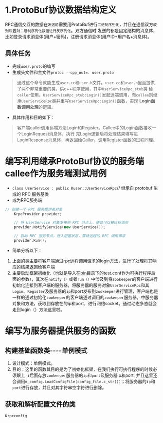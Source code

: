 #  1.ProtoBuf协议数据结构定义
RPC通信交互的数据在`发送前`需要用ProtoBuf进行`二进制序列化`，并且在通信双方`收到后`要`对二进制序列化数据进行反序列化`。双方通信时
发送的都是固定结构的消息体，比如登录请求消息体(用户+密码)，注册请求消息体(用户ID+用户名+消息体)。
## 具体任务
- 完成`user.proto`的编写
- 生成头文件和主文件`protoc --cpp_out=. user.proto`
> 通过这个命令就能生成`user.cc`和`user.h`文件。`user.cc`和`user.h`里面提供了两个非常重要的类，供c++程序使用，其中`UserServiceRpc_stub`类
给`caller`使用，`UserServiceRpc_stub:Login()`发起远端调用，而`callee`则继承`UserServiceRpc`类并重写`UserServiceRpc:Login()`函数，实现
**Login函数调用处理**的逻辑。
- 具体作用和目的如下：
> 客户端caller调用远端方法Login和Register。Callee中的Login函数接收一个LoginRequest消息体，执行 完Login逻辑后将处理结果填写进LoginResponse消息体，再返回给Caller。调用Register函数的过程同理。


# 编写利用继承ProtoBuf协议的服务端callee作为服务端测试用例
- `class UserService : public Kuser::UserServiceRpc`// 继承自 protobuf 生成的 RPC 服务基类
-  成为RPC服务端
```cc
// 创建一个 RPC 服务提供者对象
    KrpcProvider provider;

    // 将 UserService 对象发布到 RPC 节点上，使其可以被远程调用
    provider.NotifyService(new UserService());

    // 启动 RPC 服务节点，进入阻塞状态，等待远程的 RPC 调用请求
    provider.Run();
```
- 简单分析以下：
1. 上面的类主要将客户端通过rpc远程调用请求的login方法，进行了处理将其响应的结果返回给客户端
2. 主要启动框架初始化（也就是导入在bin目录下的test.conf作为可执行程序后面的参数），其次在`notify（）`或者`run（）`中涉及到将`zookeeper`的客户端进行初始化连接到客户端的服务器，将服务器的服务对象`UserServiceRpc`和其`Login`、`Register`及服务器的`ip`和port发布到`zookeeper`进行管理，客户端也是一样的通过初始化`zookeeper`的客户端通过调用的`zookeeper`服务器，中服务器对象和方法，获取到存放在的ip和port，进行网络socket。通过动态多态就会走到login（）方法这里啦。

# 编写为服务器提供服务的函数
## 构建基础函数类----单例模式
1. 设计模式：单例模式。
2. 目的：这里的函数其目的是为了初始化框架，在我们执行可执行程序的时候必须跟上`-i`后面存放`zookeeper`服务器的`ip`和`port`及服务器ip和port, 并且这里还会调用`m_config.LoadConfigFile(config_file.c_str())`；将服务器的`ip`和`port`进行存放，并且对其字符串空字符进行删除。
## 获取和解析配置文件的类
`Krpcconfig`
## 